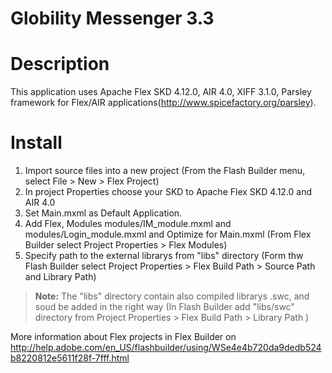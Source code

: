Globility Messenger 3.3
=====================

Description
=======
This application uses Apache Flex SKD 4.12.0, AIR 4.0, XIFF 3.1.0, Parsley framework for Flex/AIR applications(http://www.spicefactory.org/parsley).



Install
=======
1. Import source files into a new project (From the Flash Builder menu, select File > New > Flex Project)
2. In project Properties choose your SKD to Apache Flex SKD 4.12.0 and AIR 4.0
3. Set Main.mxml as Default Application.
4. Add Flex, Modules modules/IM_module.mxml and modules/Login_module.mxml and Optimize for Main.mxml (From Flex Builder select Project Properties > Flex Modules)
5. Specify path to the external librarys from "libs" directory (Form thw Flash Builder select Project Properties > Flex Build Path > Source Path and Library Path)

> **Note:** The "libs" directory contain also compiled librarys .swc, and soud be added in the right way (In Flash Builder add "libs/swc" directory from Project Properties > Flex Build Path > Library Path )

More information about Flex projects in Flex Builder on http://help.adobe.com/en_US/flashbuilder/using/WSe4e4b720da9dedb524b8220812e5611f28f-7fff.html 

